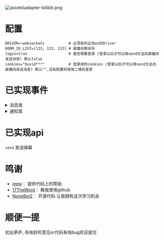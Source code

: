 ![assets\adapter-bilibili.png](https://socialify.git.ci/wwweww/adapter-bilibili/image?description=1&descriptionEditable=%E9%80%82%E9%85%8D%E5%93%94%E5%93%A9%E5%93%94%E5%93%A9%E7%9B%B4%E6%92%AD%E9%97%B4websocket%E5%8D%8F%E8%AE%AE%E7%9A%84nonebot2%E9%80%82%E9%85%8D%E5%99%A8&font=Inter&forks=1&issues=1&logo=https%3A%2F%2Fgithub.com%2Fwwweww%2Fadapter-bilibili%2Fblob%2Fmain%2Fassets%2Fa.png%3Fraw%3Dtrue&name=1&pattern=Charlie%20Brown&stargazers=1&theme=Light)
# 配置
```
DRIVER=~websockets           # 必须有的正向ws的Driver
ROOM_ID_LIST=[123, 123, 123] # 直播间房间号 
login=true                   # 是否需要登录 (登录以后才可以用send方法向直播间发送消息) 默认false
cookies="buvid***"           # 登录用的cookies (登录以后才可以用send方法向直播间发送消息) 默认"",没有配置将使用二维码登录
```
# 已实现事件
<details>
  <summary>消息类</summary>

`Danmu_msg`弹幕<br>
`Super_chat_message`醒目留言
</details>

<details>
  <summary>通知类</summary>

`Combo_send`连击礼物<br>
`Send_gift`投喂礼物<br>
`Common_notice_danmaku`限时任务<br>
`Entry_effect`舰长进房<br>
`Interact_word`普通进房消息<br>
`Guard_buy`上舰<br>
`User_toast_msg`续费舰长<br>
`Notice_msg`在本房间续费了舰长<br>
`Like_info_v3_click`点赞<br>
`Like_info_v3_update`总点赞数<br>
`Online_rank_count`在线等级统计<br>
`Room_change`房间信息变动<br>
`Room_real_time_message_update`房间数据<br>
`Watched_change`直播间实时观看人数<br>
`Stop_live_room_list`实时下播列表<br>
`Room_real_time_message_update`房间数据<br>
`Anchor_lot_start`天选之人开始<br>
`Anchor_lot_award`天选之人结果<br>

</details>

# 已实现api
`send` 发送弹幕

# 鸣谢
- [ieew](https://github.com/ieew)： 提供代码上的帮助
- [17TheWord](https://github.com/17TheWord)： 教我使用github
- [NoneBot2](https://github.com/nonebot/nonebot2)： 开源代码 让我拥有这次学习机会

# 顺便一提
初出茅庐, 有啥好的意见or代码有啥bug欢迎提交
